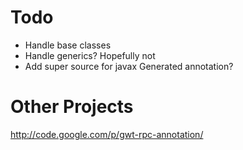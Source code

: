 
Todo
====

* Handle base classes
* Handle generics? Hopefully not
* Add super source for javax Generated annotation?

Other Projects
==============

http://code.google.com/p/gwt-rpc-annotation/
